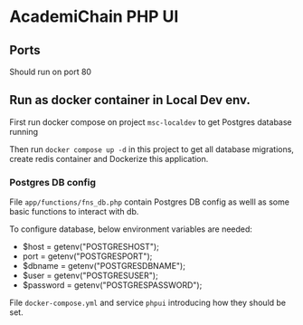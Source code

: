 # AcademiChain PHP UI

## Ports

Should run on port 80

## Run as docker container in Local Dev env.

First run docker compose on project `msc-localdev` to get Postgres database running

Then run `docker compose up -d` in this project to get all database migrations, 
create redis container and Dockerize this application.

### Postgres DB config

File `app/functions/fns_db.php` contain Postgres DB config as welll as
some basic functions to interact with db.

To configure database, below environment variables are needed:

- $host = getenv("POSTGRESHOST");
- port = getenv("POSTGRESPORT");
- $dbname = getenv("POSTGRESDBNAME");
- $user = getenv("POSTGRESUSER");
- $password = getenv("POSTGRESPASSWORD");

File `docker-compose.yml` and service `phpui` introducing how they should be set.